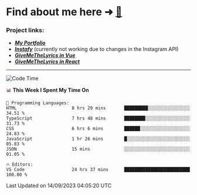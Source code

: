 # Find about me here ➜ [🧑](https://pauabella.dev)

### Project links:
- ***[My Portfolio](https://pauabella.dev)***
- ***[Instafy](https://instafy.me)*** (currently not working due to changes in the Instagram API)
- ***[GiveMeTheLyrics in Vue](https://lyrics.pauabella.dev)***
- ***[GiveMeTheLyrics in React](https://pauabella.dev/GiveMeTheLyrics)***

---
<!--START_SECTION:waka-->
![Code Time](http://img.shields.io/badge/Code%20Time-2%2C444%20hrs%2032%20mins-blue)

📊 **This Week I Spent My Time On** 

```text
💬 Programming Languages: 
HTML                     8 hrs 29 mins       █████████░░░░░░░░░░░░░░░░   34.51 % 
TypeScript               7 hrs 48 mins       ████████░░░░░░░░░░░░░░░░░   31.73 % 
CSS                      6 hrs 6 mins        ██████░░░░░░░░░░░░░░░░░░░   24.83 % 
JavaScript               1 hr 26 mins        █░░░░░░░░░░░░░░░░░░░░░░░░   05.83 % 
JSON                     15 mins             ░░░░░░░░░░░░░░░░░░░░░░░░░   01.05 % 

🔥 Editors: 
VS Code                  24 hrs 37 mins      █████████████████████████   100.00 % 
```


 Last Updated on 14/09/2023 04:05:20 UTC
<!--END_SECTION:waka-->
